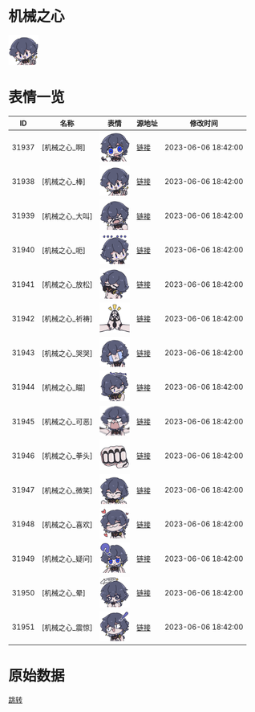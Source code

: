 # 机械之心

<img src="./cover.png" height="60" alt="cover" />

# 表情一览

|ID|名称|表情|源地址|修改时间|
|----|----|----|----|----|
|31937|[机械之心_啊]|<img src="./pic/031937_%5B机械之心_啊%5D.png" height="60" alt="啊"/>|[链接](https://i0.hdslb.com/bfs/garb/14591c473303810649dda49a225479fd378492ae.png)|2023-06-06 18:42:00|
|31938|[机械之心_棒]|<img src="./pic/031938_%5B机械之心_棒%5D.png" height="60" alt="棒"/>|[链接](https://i0.hdslb.com/bfs/garb/d14625d48feffe3f032b0211a74ce59991083d9f.png)|2023-06-06 18:42:00|
|31939|[机械之心_大叫]|<img src="./pic/031939_%5B机械之心_大叫%5D.png" height="60" alt="大叫"/>|[链接](https://i0.hdslb.com/bfs/garb/4054f6cc0306355368badce53f999d4a0d68a187.png)|2023-06-06 18:42:00|
|31940|[机械之心_呃]|<img src="./pic/031940_%5B机械之心_呃%5D.png" height="60" alt="呃"/>|[链接](https://i0.hdslb.com/bfs/garb/902b219c5481de713ffbaa35ebb78eec689e9c5b.png)|2023-06-06 18:42:00|
|31941|[机械之心_放松]|<img src="./pic/031941_%5B机械之心_放松%5D.png" height="60" alt="放松"/>|[链接](https://i0.hdslb.com/bfs/garb/53f5fc3aeb6ef360452b6f1bc42aaa9fd3197665.png)|2023-06-06 18:42:00|
|31942|[机械之心_祈祷]|<img src="./pic/031942_%5B机械之心_祈祷%5D.png" height="60" alt="祈祷"/>|[链接](https://i0.hdslb.com/bfs/garb/99c6534858b1d4bdaaa6ca5ae9639d2639392f9a.png)|2023-06-06 18:42:00|
|31943|[机械之心_哭哭]|<img src="./pic/031943_%5B机械之心_哭哭%5D.png" height="60" alt="哭哭"/>|[链接](https://i0.hdslb.com/bfs/garb/1434560fe15f225e89546084f96d934019e494d1.png)|2023-06-06 18:42:00|
|31944|[机械之心_瞄]|<img src="./pic/031944_%5B机械之心_瞄%5D.png" height="60" alt="瞄"/>|[链接](https://i0.hdslb.com/bfs/garb/e89448e93ca31ac31f1e02bb1539c8a44b305be2.png)|2023-06-06 18:42:00|
|31945|[机械之心_可恶]|<img src="./pic/031945_%5B机械之心_可恶%5D.png" height="60" alt="可恶"/>|[链接](https://i0.hdslb.com/bfs/garb/a41ee6df4e87e7e08ccc6951f1851c4a324748b0.png)|2023-06-06 18:42:00|
|31946|[机械之心_拳头]|<img src="./pic/031946_%5B机械之心_拳头%5D.png" height="60" alt="拳头"/>|[链接](https://i0.hdslb.com/bfs/garb/09daabd5a60026c8c91c6d1203e91ff31b6e4147.png)|2023-06-06 18:42:00|
|31947|[机械之心_微笑]|<img src="./pic/031947_%5B机械之心_微笑%5D.png" height="60" alt="微笑"/>|[链接](https://i0.hdslb.com/bfs/garb/0c9a6c63a927ae736e6ae84d8156fcbca81c385c.png)|2023-06-06 18:42:00|
|31948|[机械之心_喜欢]|<img src="./pic/031948_%5B机械之心_喜欢%5D.png" height="60" alt="喜欢"/>|[链接](https://i0.hdslb.com/bfs/garb/610b1775194efe928ac547e8c9b2feeccc3f280a.png)|2023-06-06 18:42:00|
|31949|[机械之心_疑问]|<img src="./pic/031949_%5B机械之心_疑问%5D.png" height="60" alt="疑问"/>|[链接](https://i0.hdslb.com/bfs/garb/d051cd22c030e676e62222aee29f8267ba6423d8.png)|2023-06-06 18:42:00|
|31950|[机械之心_晕]|<img src="./pic/031950_%5B机械之心_晕%5D.png" height="60" alt="晕"/>|[链接](https://i0.hdslb.com/bfs/garb/b23f50cc410c7639c2102e3fd5ff40424b574545.png)|2023-06-06 18:42:00|
|31951|[机械之心_震惊]|<img src="./pic/031951_%5B机械之心_震惊%5D.png" height="60" alt="震惊"/>|[链接](https://i0.hdslb.com/bfs/garb/a87a27ac38c8c84de63d8a5e1b4e7f953128d72b.png)|2023-06-06 18:42:00|

# 原始数据

[跳转](./raw.json)


